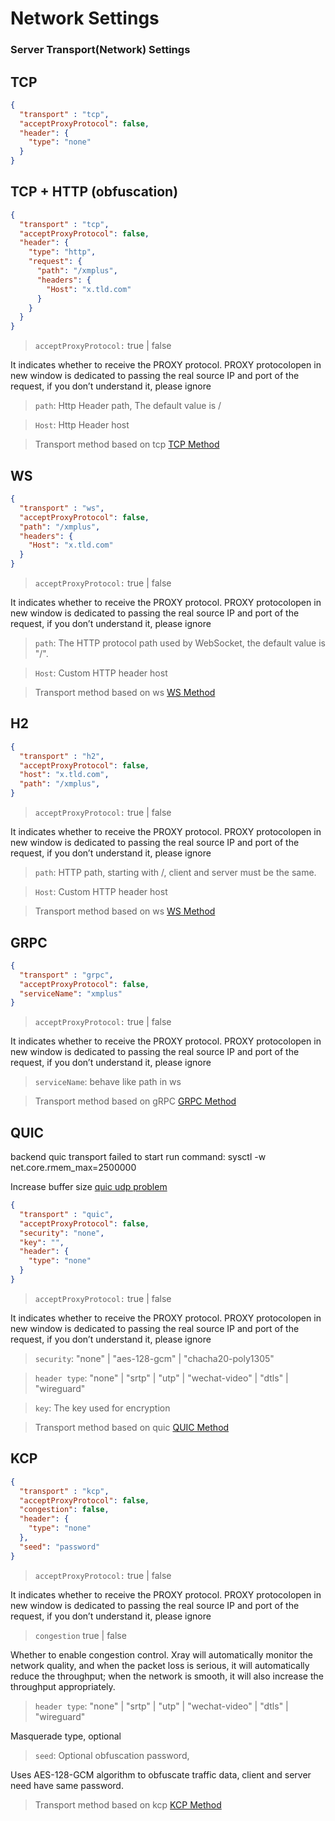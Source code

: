 # Network Settings

### Server Transport(Network) Settings 

## TCP

```json
{
  "transport" : "tcp",
  "acceptProxyProtocol": false,
  "header": {
    "type": "none"
  }
}
```

## TCP + HTTP (obfuscation)

```json
{
  "transport" : "tcp",
  "acceptProxyProtocol": false,
  "header": {
    "type": "http",
    "request": {
      "path": "/xmplus",
      "headers": {
        "Host": "x.tld.com"
      }
    }
  }
}
```
> `acceptProxyProtocol:` true | false

It indicates whether to receive the PROXY protocol. PROXY protocolopen in new window is dedicated to passing the real source IP and port of the request, if you don’t understand it, please ignore

> `path`: Http Header path, The default value is /

> `Host`: Http Header host

> Transport method based on tcp [TCP Method](https://xtls.github.io/Xray-docs-next/config/transports/tcp.html)


## WS

```json
{
  "transport" : "ws",
  "acceptProxyProtocol": false,
  "path": "/xmplus",
  "headers": {
    "Host": "x.tld.com"
  }
}
```
> `acceptProxyProtocol:` true | false

It indicates whether to receive the PROXY protocol. PROXY protocolopen in new window is dedicated to passing the real source IP and port of the request, if you don’t understand it, please ignore

> `path`: The HTTP protocol path used by WebSocket, the default value is "/".

> `Host`: Custom HTTP header host

> Transport method based on ws [WS Method](https://xtls.github.io/Xray-docs-next/config/transports/websocket.html)

## H2

```json
{
  "transport" : "h2",
  "acceptProxyProtocol": false,
  "host": "x.tld.com",
  "path": "/xmplus",
}
```
> `acceptProxyProtocol:` true | false

It indicates whether to receive the PROXY protocol. PROXY protocolopen in new window is dedicated to passing the real source IP and port of the request, if you don’t understand it, please ignore

> `path`: HTTP path, starting with /, client and server must be the same.

> `Host`: Custom HTTP header host

> Transport method based on ws [WS Method](https://xtls.github.io/Xray-docs-next/config/transports/h2.html)


## GRPC

```json
{
  "transport" : "grpc",
  "acceptProxyProtocol": false,
  "serviceName": "xmplus"
}
```

> `acceptProxyProtocol:` true | false

It indicates whether to receive the PROXY protocol. PROXY protocolopen in new window is dedicated to passing the real source IP and port of the request, if you don’t understand it, please ignore

> `serviceName`: behave like path in ws

> Transport method based on gRPC [GRPC Method](https://xtls.github.io/Xray-docs-next/config/transports/grpc.html)


## QUIC

backend quic transport failed to start run command: sysctl -w net.core.rmem_max=2500000 

Increase buffer size [quic udp problem](https://github.com/lucas-clemente/quic-go/wiki/UDP-Receive-Buffer-Size)

```json
{
  "transport" : "quic",
  "acceptProxyProtocol": false,
  "security": "none",
  "key": "",
  "header": {
    "type": "none"
  }
}
```

> `acceptProxyProtocol:` true | false

It indicates whether to receive the PROXY protocol. PROXY protocolopen in new window is dedicated to passing the real source IP and port of the request, if you don’t understand it, please ignore

> `security`: "none" | "aes-128-gcm" | "chacha20-poly1305"

> `header type`: "none" | "srtp" | "utp" | "wechat-video" | "dtls" | "wireguard"

> `key`: The key used for encryption

> Transport method based on quic [QUIC Method](https://xtls.github.io/Xray-docs-next/config/transports/quic.html)

## KCP

```json
{
  "transport" : "kcp",
  "acceptProxyProtocol": false,
  "congestion": false,
  "header": {
    "type": "none"
  },
  "seed": "password"
}
```
> `acceptProxyProtocol:` true | false

It indicates whether to receive the PROXY protocol. PROXY protocolopen in new window is dedicated to passing the real source IP and port of the request, if you don’t understand it, please ignore

> `congestion` true | false

Whether to enable congestion control. Xray will automatically monitor the network quality, and when the packet loss is serious, it will automatically reduce the throughput; when the network is smooth, it will also increase the throughput appropriately.

> `header type`: "none" | "srtp" | "utp" | "wechat-video" | "dtls" | "wireguard"

Masquerade type, optional

> `seed`: Optional obfuscation password, 

Uses AES-128-GCM algorithm to obfuscate traffic data, client and server need have same password.

> Transport method based on kcp [KCP Method](https://xtls.github.io/Xray-docs-next/config/transports/mkcp.html)
